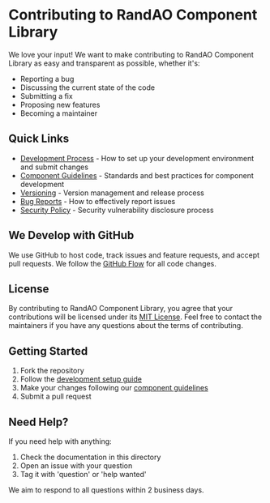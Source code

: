 # Contributing to RandAO Component Library

We love your input! We want to make contributing to RandAO Component Library as easy and transparent as possible, whether it's:

- Reporting a bug
- Discussing the current state of the code
- Submitting a fix
- Proposing new features
- Becoming a maintainer

## Quick Links

- [Development Process](./development.md) - How to set up your development environment and submit changes
- [Component Guidelines](./components.md) - Standards and best practices for component development
- [Versioning](./versioning.md) - Version management and release process
- [Bug Reports](./bug-reports.md) - How to effectively report issues
- [Security Policy](../security.md) - Security vulnerability disclosure process

## We Develop with GitHub

We use GitHub to host code, track issues and feature requests, and accept pull requests. We follow the [GitHub Flow](https://guides.github.com/introduction/flow/index.html) for all code changes.

## License

By contributing to RandAO Component Library, you agree that your contributions will be licensed under its [MIT License](../../LICENSE). Feel free to contact the maintainers if you have any questions about the terms of contributing.

## Getting Started

1. Fork the repository
2. Follow the [development setup guide](./development.md)
3. Make your changes following our [component guidelines](./components.md)
4. Submit a pull request

## Need Help?

If you need help with anything:
1. Check the documentation in this directory
2. Open an issue with your question
3. Tag it with 'question' or 'help wanted'

We aim to respond to all questions within 2 business days.
